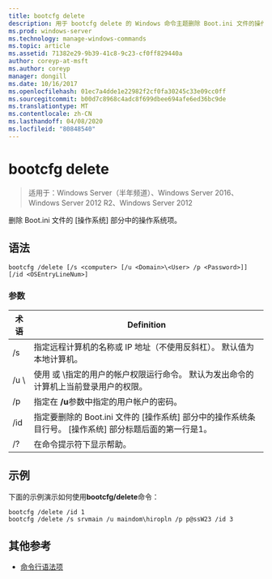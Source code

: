 ```yaml
---
title: bootcfg delete
description: 用于 bootcfg delete 的 Windows 命令主题删除 Boot.ini 文件的操作系统部分中的操作系统条目。
ms.prod: windows-server
ms.technology: manage-windows-commands
ms.topic: article
ms.assetid: 71382e29-9b39-41c8-9c23-cf0ff829440a
author: coreyp-at-msft
ms.author: coreyp
manager: dongill
ms.date: 10/16/2017
ms.openlocfilehash: 01ec7a4dde1e22982f2cf0fa30245c33e09cc0ff
ms.sourcegitcommit: b00d7c8968c4adc8f699dbee694afe6ed36bc9de
ms.translationtype: MT
ms.contentlocale: zh-CN
ms.lasthandoff: 04/08/2020
ms.locfileid: "80848540"
---
```

# <a name="bootcfg-delete"></a>bootcfg delete

>适用于：Windows Server（半年频道）、Windows Server 2016、Windows Server 2012 R2、Windows Server 2012

删除 Boot.ini 文件的 [操作系统] 部分中的操作系统项。

## <a name="syntax"></a>语法
```
bootcfg /delete [/s <computer> [/u <Domain>\<User> /p <Password>]] [/id <OSEntryLineNum>]
```
### <a name="parameters"></a>参数

|         术语         |                                                                                             Definition                                                                                              |
|----------------------|-----------------------------------------------------------------------------------------------------------------------------------------------------------------------------------------------------|
|    /s <computer>     |                                         指定远程计算机的名称或 IP 地址（不使用反斜杠）。 默认值为本地计算机。                                          |
| /u <Domain>\\<User>  | 使用 <User>或 <Domain>\\<User>指定的用户的帐户权限运行命令。 默认为发出命令的计算机上当前登录用户的权限。 |
|    /p <Password>     |                                                        指定在 **/u**参数中指定的用户帐户的密码。                                                        |
| /id <OSEntryLineNum> |        指定要删除的 Boot.ini 文件的 [操作系统] 部分中的操作系统条目行号。 [操作系统] 部分标题后面的第一行是1。        |
|          /?          |                                                                                在命令提示符下显示帮助。                                                                                 |

## <a name="examples"></a><a name=BKMK_examples></a>示例
下面的示例演示如何使用**bootcfg/delete**命令：
```
bootcfg /delete /id 1
bootcfg /delete /s srvmain /u maindom\hiropln /p p@ssW23 /id 3
```
## <a name="additional-references"></a>其他参考
- [命令行语法项](command-line-syntax-key.md)
